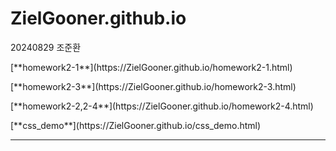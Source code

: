 # ZielGooner.github.io
<h>20240829 조준환</h>
<p></p>
[**homework2-1**](https://ZielGooner.github.io/homework2-1.html)
<p></p>
[**homework2-3**](https://ZielGooner.github.io/homework2-3.html)
<p></p>
[**homework2-2,2-4**](https://ZielGooner.github.io/homework2-4.html)
<p></p>
[**css_demo**](https://ZielGooner.github.io/css_demo.html)
<hr>
